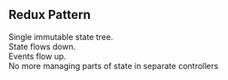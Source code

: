 ## Redux Pattern ##
Single immutable state tree.<br />
State flows down.<br />
Events flow up. <br />
No more managing parts of state in separate controllers<br />